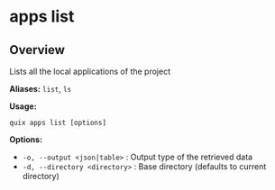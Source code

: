 # apps list

## Overview

Lists all the local applications of the project

**Aliases:** `list`, `ls`

**Usage:**

```
quix apps list [options]
```

**Options:**

- `-o, --output <json|table>` : Output type of the retrieved data
- `-d, --directory <directory>` : Base directory (defaults to current directory)

